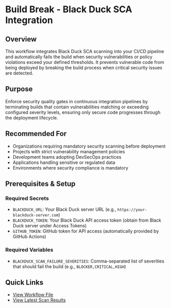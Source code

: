 # Build Break - Black Duck SCA Integration                                                                                                                                                                                                      
                                                                                                                                                                                                                                                   
## Overview                                                                                                                                                                                                                                      
This workflow integrates Black Duck SCA scanning into your CI/CD pipeline and automatically fails the build when security vulnerabilities or policy violations exceed your defined thresholds. It prevents vulnerable code from being deployed by breaking the build process when critical security issues are detected.                                                                                                                                                                       
                                  
## Purpose                                                                                                                                                                                                                                      
Enforce security quality gates in continuous integration pipelines by terminating builds that contain vulnerabilities matching or exceeding configured severity levels, ensuring only secure code progresses through the deployment lifecycle.  
                                                                                                                                                                                                                                                   
## Recommended For                                                                                                                                                                                                                              
- Organizations requiring mandatory security scanning before deployment                                                                                                                                                                         
- Projects with strict vulnerability management policies                                                                                                                                                                                        
- Development teams adopting DevSecOps practices                                                                                                                                                                                                
- Applications handling sensitive or regulated data                                                                                                                                                                                             
- Environments where security compliance is mandatory                                                                                                                                                                                           
                                                                                                                                                                                                                                                   
## Prerequisites & Setup                                                                                                                                                                                                                        
                                                                                                                                                                                                                                                   
### Required Secrets                                                                                                                                                                                                                            
- `BLACKDUCK_URL`: Your Black Duck server URL (e.g., `https://your-blackduck-server.com`)                                                                                                                                                       
- `BLACKDUCK_TOKEN`: Your Black Duck API access token (obtain from Black Duck server under Access Tokens)                                                                                                                                       
- `GITHUB_TOKEN`: GitHub token for API access (automatically provided by GitHub Actions)                                                                                                                                                        
                                                                                                                                                                                                                                                   
### Required Variables                                                                                                                                                                                                                          
- `BLACKDUCK_SCAN_FAILURE_SEVERITIES`: Comma-separated list of severities that should fail the build (e.g., `BLOCKER,CRITICAL,HIGH`)                                                                                                            
                                                                                                                                                                                                                                                   
## Quick Links                                                                                                                                                                                                                                  
- [View Workflow File](https://github.com/blackducksca-workflow-examples/build-break/blob/main/.github/workflows/nodejs-npm.yml)                                                                                                                
- [View Latest Scan Results](https://blackducksca-workflow-examples.github.io/build-break/)
